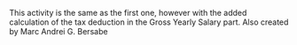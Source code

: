 This activity is the same as the first one, however with the added calculation of the tax deduction in the Gross Yearly Salary part.
Also created by Marc Andrei G. Bersabe 
